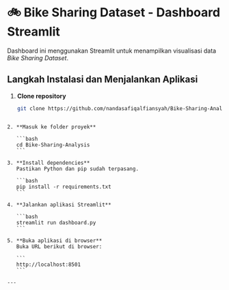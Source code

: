 # 🚲 Bike Sharing Dataset - Dashboard Streamlit

Dashboard ini menggunakan Streamlit untuk menampilkan visualisasi data *Bike Sharing Dataset*.

## Langkah Instalasi dan Menjalankan Aplikasi

1. **Clone repository**
   ```bash
   git clone https://github.com/nandasafiqalfiansyah/Bike-Sharing-Analysis
````

2. **Masuk ke folder proyek**

   ```bash
   cd Bike-Sharing-Analysis
   ```

3. **Install dependencies**
   Pastikan Python dan pip sudah terpasang.

   ```bash
   pip install -r requirements.txt
   ```

4. **Jalankan aplikasi Streamlit**

   ```bash
   streamlit run dashboard.py
   ```

5. **Buka aplikasi di browser**
   Buka URL berikut di browser:

   ```
   http://localhost:8501
   ```

---